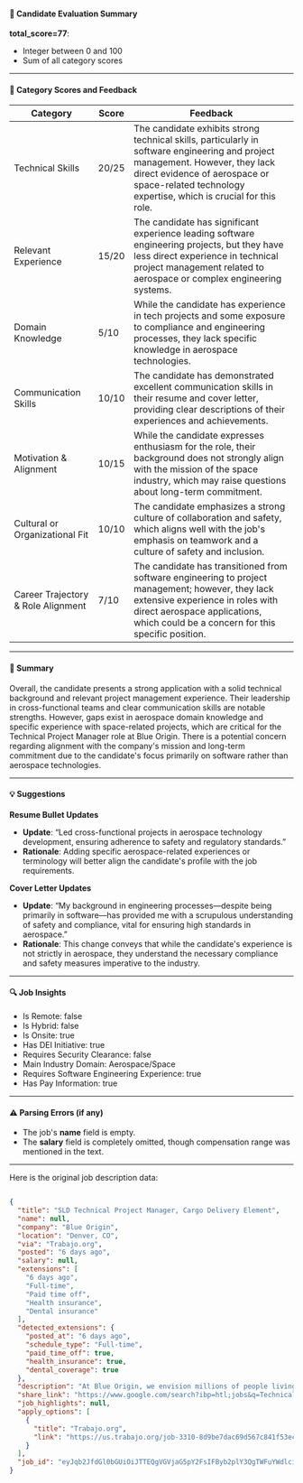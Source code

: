 #### 📄 Candidate Evaluation Summary

**total_score=77**:  
- Integer between 0 and 100  
- Sum of all category scores  

---

#### 🎯 Category Scores and Feedback

| Category                        | Score | Feedback |
|---------------------------------|-------|----------|
| Technical Skills                | 20/25 | The candidate exhibits strong technical skills, particularly in software engineering and project management. However, they lack direct evidence of aerospace or space-related technology expertise, which is crucial for this role.|
| Relevant Experience              | 15/20 | The candidate has significant experience leading software engineering projects, but they have less direct experience in technical project management related to aerospace or complex engineering systems.|
| Domain Knowledge                 | 5/10  | While the candidate has experience in tech projects and some exposure to compliance and engineering processes, they lack specific knowledge in aerospace technologies.|
| Communication Skills             | 10/10 | The candidate has demonstrated excellent communication skills in their resume and cover letter, providing clear descriptions of their experiences and achievements.|
| Motivation & Alignment           | 10/15 | While the candidate expresses enthusiasm for the role, their background does not strongly align with the mission of the space industry, which may raise questions about long-term commitment.|
| Cultural or Organizational Fit   | 10/10 | The candidate emphasizes a strong culture of collaboration and safety, which aligns well with the job's emphasis on teamwork and a culture of safety and inclusion.|
| Career Trajectory & Role Alignment | 7/10  | The candidate has transitioned from software engineering to project management; however, they lack extensive experience in roles with direct aerospace applications, which could be a concern for this specific position.|

---

#### 🧾 Summary

Overall, the candidate presents a strong application with a solid technical background and relevant project management experience. Their leadership in cross-functional teams and clear communication skills are notable strengths. However, gaps exist in aerospace domain knowledge and specific experience with space-related projects, which are critical for the Technical Project Manager role at Blue Origin. There is a potential concern regarding alignment with the company's mission and long-term commitment due to the candidate's focus primarily on software rather than aerospace technologies.

---

#### 💡 Suggestions

**Resume Bullet Updates**  
- **Update**: “Led cross-functional projects in aerospace technology development, ensuring adherence to safety and regulatory standards.”
- **Rationale**: Adding specific aerospace-related experiences or terminology will better align the candidate's profile with the job requirements.

**Cover Letter Updates**  
- **Update**: “My background in engineering processes—despite being primarily in software—has provided me with a scrupulous understanding of safety and compliance, vital for ensuring high standards in aerospace.”
- **Rationale**: This change conveys that while the candidate's experience is not strictly in aerospace, they understand the necessary compliance and safety measures imperative to the industry.

---

#### 🔍 Job Insights

- Is Remote: false  
- Is Hybrid: false  
- Is Onsite: true  
- Has DEI Initiative: true  
- Requires Security Clearance: false  
- Main Industry Domain: Aerospace/Space  
- Requires Software Engineering Experience: true  
- Has Pay Information: true  

---

#### ⚠️ Parsing Errors (if any)

- The job's **name** field is empty.
- The **salary** field is completely omitted, though compensation range was mentioned in the text.

---

Here is the original job description data:

```json

{
  "title": "SLD Technical Project Manager, Cargo Delivery Element",
  "name": null,
  "company": "Blue Origin",
  "location": "Denver, CO",
  "via": "Trabajo.org",
  "posted": "6 days ago",
  "salary": null,
  "extensions": [
    "6 days ago",
    "Full-time",
    "Paid time off",
    "Health insurance",
    "Dental insurance"
  ],
  "detected_extensions": {
    "posted_at": "6 days ago",
    "schedule_type": "Full-time",
    "paid_time_off": true,
    "health_insurance": true,
    "dental_coverage": true
  },
  "description": "At Blue Origin, we envision millions of people living and working in space for the benefit of Earth. We're working to develop reusable, safe, and low-cost space vehicles and systems within a culture of safety, collaboration, and inclusion. Join our diverse team of problem solvers as we add new chapters to the history of spaceflight\u202f\n\nWe are a diverse team of collaborators, doers, and problem-solvers who are relentlessly committed to a culture of safety. This position will directly impact the history of space exploration and will require your commitment and detailed attention towards safe and repeatable space flight. Join us in lowering the cost of access to space and enabling Blue Origin's vision of millions of people living and working in space to benefit Earth.\n\nThe Cargo Delivery Element (CDE) Technical Project Manager will report directly to the CDE Senior Manager to directly impact technology maturation for space-rated fuel cell systems. The products developed provide Lunar Transportation lander vehicles with Cargo Accommodations products to enable unprecedented crew and mass to surface capabilities. You will perform project management functions across the entire product life cycle from research, design development, final flight hardware design, manufacturing, and production. You will work directly with NASA and our National Team Partners as part of the Human Landing System (HLS) Sustaining Lunar Development (SLD) program. You will play a key role in developing the Lunar Transportation system that will return humans to the Moon and extend human presence permanently beyond the bounds of Earth.\n\nWe are looking for someone to apply their technical expertise, leadership skills, and commitment to quality to positively impact safe human spaceflight. Passion for our mission and vision is required\n\nResponsibilities include but are not limited to:\nDevelop and maintain Project Schedule(s) within the Integrated Master Schedule (IMS), including supporting coordination and implementation of National Team partner schedules Develop standards for and administer the tools for program scheduling, resource planning, cost analysis, and reporting Complete cost-benefit justifications on strategic system-level design optimization decisions, including make-buy/where analysis, should-cost modeling, capacity analysis, staffing profiles, capital expenditure analysis, and tracking, and cash flow modeling Collaborate with purchasing and supplier management to ensure on-time delivery of hardware and production equipment Develop and maintain statement of work documents (SOWs) for technical product generation, hardware and software procurements with subcontractors, vendors, and National Team partners Conduct meetings within and across teams to define clear objectives and actions as an outcome of the discussions, including across systems engineering, integrated products teams, and National Team partners Handle key program metrics (and associated reporting tools) in areas such as: budget, engineering schedules, equipment schedules, procurement schedules, production schedules, program management status reports, and resource plans Generate boards/tools necessary for reporting IPT operations health to Lunar Product Engineering, including data for Weekly Business Reviews (WBR) and Lunar Program Weekly Review and Program Management Reviews (PMRs) Performs scrum master role for product teams following agile development methods, including defining and completing team sprints Represents the CDE in agile product planning sessions\n\nMinimum Qualifications:\nB.S. degree in Engineering field 5+ years of experience in highly technical and multidisciplinary engineering development projects, including managing requirements, priorities, scope, schedule, and cost Experienced at translating quantitative and qualitative information into project requirements, scoping and planning documents, and ultimately build ready-for-use and fit-for-purpose tools and processes. Experience with critical path scheduling, IMP/IMS, risk management, requirements management and Cost Account Management such as EVM Experience with Agile project management and Jira software Experience with MS Project, P6 Primavera, or similar Experience with supplier subcontracts Experience with NASA, DOD, or national defense customers Ability to work collaboratively in a fast-paced, dynamic work environment while regularly providing imaginative and detailed technical solutions to complex problems Excellent verbal, written, and graphical communication skills Ability to earn trust, maintain positive and professional relationships, and contribute to a culture of inclusion Must be a U.S. citizen or national, U.S. permanent resident (current Green Card holder), or lawfully admitted into the U.S. as a refugee or granted asylum.\n\nPreferred Qualifications:\nMBA degree or equivalent experience Project Management Professional (PMP) certification and Earned Value Management System (EVMS) experience Experience with Macros, Power Query and Power Pivot in Excel Experience in running programs for aircraft, spacecraft, or other airspace or aerospace-related products Familiarity with developing aerospace technology from low TRL through flight hardware Familiarity with space vehicle subsystems such as Avionics, Guidance/Navigation/Control, Structures, Mechanisms, Electrical Power Systems Familiarity with aerospace system design requirements such as thermal, vibration, shock, EMI/EMC, acoustics, electrical grounding/bonding\n\nCompensation range for on site WA applicants is $115,920-$116,288\n\nCompensation range for on site CA applicants is $115,920-$116,288\n\nOther site ranges may differ\n\nInclusivity Statement\n\nDon't meet all desired requirements? Studies have shown that some people are less likely to apply to jobs unless they meet every single desired qualification. At Blue Origin, we are dedicated to building a diverse, inclusive, and authentic workplace, so if you're excited about this role but your past experience doesn't align perfectly with every desired qualification in the job description, we encourage you to apply anyway. You may be just the right candidate for this or other roles.\n\nExport Control Regulations\n\nApplicants for employment at Blue Origin must be a U.S. citizen or national, U.S. permanent resident (i.e. current Green Card holder), or lawfully admitted into the U.S. as a refugee or granted asylum.\n\nBenefits\n\nBenefits include: Medical, dental, vision, basic and supplemental life insurance, paid parental leave, short and long-term disability, 401(k) with a company match of up to 5%, and an Education Support Program.\n\nPaid Time Off: Up to four (4) weeks per year based on weekly scheduled hours, and up to 14 company-paid holidays.\n\nDiscretionary bonus: Bonuses are designed to reward individual contributions as well as allow employees to share in company results.\n\nEligibility for benefits varies by role type, please check with your recruiter for a comprehensive list of the benefits available for this role.\n\nEqual Employment Opportunity\n\nBlue Origin is proud to be an Equal Opportunity/Affirmative Action Employer and is committed to attracting, retaining, and developing a highly qualified, diverse, and dedicated work force. Blue Origin hires and promotes people on the basis of their qualifications, performance, and abilities. We support the establishment and maintenance of a workplace that fosters trust, equality, and teamwork, in which all employees recognize and appreciate the diversity of individual team members. We provide all qualified applicants for employment and employees with equal opportunities for hire, promotion, and other terms and conditions of employment, regardless of their race, color, religion, gender, sexual orientation, gender identity, national origin/ethnicity, age, physical or mental disability, genetic factors, military/veteran status, or any other status or characteristic protected by federal, state, and/or local law. Blue Origin will consider for employment qualified applicants with criminal histories in a manner consistent with applicable federal, state, and local laws, including the Washington Fair Chance Act, the California Fair Chance Act, the Los Angeles Fair Chance in Hiring Ordinance, and other applicable laws. For more information on \"EEO Is the Law,\" please see here.\n\nAffirmative Action and Disability Accommodation\n\nApplicants wishing to receive information on Blue Origin's Affirmative Action Plans, or applicants requiring a reasonable accommodation in order to participate in the application and/or interview process, please contact us at .\n\nCalifornia Applicant Privacy Notice\n\nIf you are a California resident, please reference the CA Applicant Privacy Notice here.",
  "share_link": "https://www.google.com/search?ibp=htl;jobs&q=Technical+Project+Manager&htidocid=s6M3yEVHa64NZxdRAAAAAA%3D%3D&hl=en-US&shndl=37&shmd=H4sIAAAAAAAA_x3OTQrCMBBAYdz2BrqatWgjghvd1YoglQq6L9MwJCnpTEliqRfynP7A41u_7D3LqntVwoO0ZafRwy1IRzrBFRkNhRUcMRiBkrwbKbzg5KknTrCGi7QQCYO2IAxnEeNpcbApDXGvVIw-NzFhcjrX0ithamVSnbTxRxMtBho8Jmq2u82UD2yW88I_CergjGP4VhKP_4X6Ayy7ET2pAAAA&shmds=v1_AQbUm97uIXjJ3LSTqoQMi03JDKYOwoOgJmv_Tn7GWnImLs6ZUw&source=sh/x/job/li/m1/1#fpstate=tldetail&htivrt=jobs&htiq=Technical+Project+Manager&htidocid=s6M3yEVHa64NZxdRAAAAAA%3D%3D",
  "job_highlights": null,
  "apply_options": [
    {
      "title": "Trabajo.org",
      "link": "https://us.trabajo.org/job-3310-8d9be7dac69d567c841f53ec68cb32f0?utm_campaign=google_jobs_apply&utm_source=google_jobs_apply&utm_medium=organic"
    }
  ],
  "job_id": "eyJqb2JfdGl0bGUiOiJTTEQgVGVjaG5pY2FsIFByb2plY3QgTWFuYWdlciwgQ2FyZ28gRGVsaXZlcnkgRWxlbWVudCIsImNvbXBhbnlfbmFtZSI6IkJsdWUgT3JpZ2luIiwiYWRkcmVzc19jaXR5IjoiRGVudmVyLCBDTyIsImh0aWRvY2lkIjoiczZNM3lFVkhhNjROWnhkUkFBQUFBQT09IiwidXVsZSI6IncrQ0FJUUlDSU5WVzVwZEdWa0lGTjBZWFJsY3cifQ=="
}